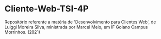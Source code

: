 # Cliente-Web-TSI-4P
Repositório referente a matéria de 'Desenvolvimento para Clientes Web', de Luiggi Moreira Silva, ministrada por Marcel Melo, em IF Goiano Campus Morrinhos. (2021)
